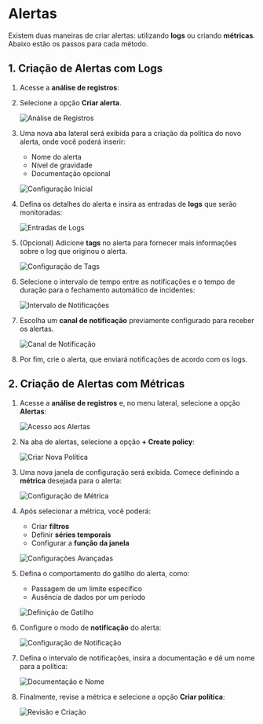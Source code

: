 # Alertas

Existem duas maneiras de criar alertas: utilizando **logs** ou criando **métricas**. Abaixo estão os passos para cada método.

## 1. Criação de Alertas com Logs

1. Acesse a **análise de registros**:

2. Selecione a opção **Criar alerta**.

   ![Análise de Registros](images/image.png)


3. Uma nova aba lateral será exibida para a criação da política do novo alerta, onde você poderá inserir:
   - Nome do alerta
   - Nível de gravidade
   - Documentação opcional

   ![Configuração Inicial](images/image-1.png)

4. Defina os detalhes do alerta e insira as entradas de **logs** que serão monitoradas:

   ![Entradas de Logs](images/image-2.png)

5. (Opcional) Adicione **tags** no alerta para fornecer mais informações sobre o log que originou o alerta.

   ![Configuração de Tags](images/image-4.png)

6. Selecione o intervalo de tempo entre as notificações e o tempo de duração para o fechamento automático de incidentes:

   ![Intervalo de Notificações](images/image-5.png)

7. Escolha um **canal de notificação** previamente configurado para receber os alertas.

   ![Canal de Notificação](images/image-6.png)

8. Por fim, crie o alerta, que enviará notificações de acordo com os logs.

## 2. Criação de Alertas com Métricas

1. Acesse a **análise de registros** e, no menu lateral, selecione a opção **Alertas**:

   ![Acesso aos Alertas](images/image-7.png)

2. Na aba de alertas, selecione a opção **+ Create policy**:

   ![Criar Nova Política](images/image-8.png)

3. Uma nova janela de configuração será exibida. Comece definindo a **métrica** desejada para o alerta:

   ![Configuração de Métrica](images/image-9.png)

4. Após selecionar a métrica, você poderá:
   - Criar **filtros**
   - Definir **séries temporais**
   - Configurar a **função da janela**

   ![Configurações Avançadas](images/image-10.png)

5. Defina o comportamento do gatilho do alerta, como:
   - Passagem de um limite específico
   - Ausência de dados por um período

   ![Definição de Gatilho](images/image-11.png)

6. Configure o modo de **notificação** do alerta:

   ![Configuração de Notificação](images/image-12.png)

7. Defina o intervalo de notificações, insira a documentação e dê um nome para a política:

   ![Documentação e Nome](images/image-13.png)

8. Finalmente, revise a métrica e selecione a opção **Criar política**:

   ![Revisão e Criação](images/image-14.png)
